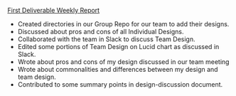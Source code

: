 <ins> First Deliverable Weekly Report </ins>

* Created directories in our Group Repo for our team to add their designs.
* Discussed about pros and cons of all Individual Designs.
* Collaborated with the team in Slack to discuss Team Design.
* Edited some portions of Team Design on Lucid chart as discussed in Slack.
* Wrote about pros and cons of my design discussed in our team meeting
* Wrote about commonalities and differences between my design and team design.
* Contributed to some summary points in design-discussion document. 


       
